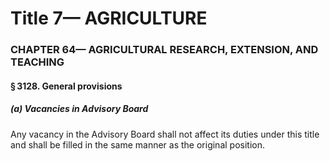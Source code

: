 
# Title 7— AGRICULTURE
### CHAPTER 64— AGRICULTURAL RESEARCH, EXTENSION, AND TEACHING
#### § 3128. General provisions
##### (a) Vacancies in Advisory Board

Any vacancy in the Advisory Board shall not affect its duties under this title and shall be filled in the same manner as the original position.
